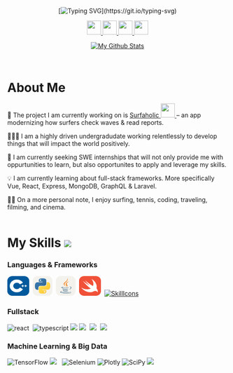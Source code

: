 <div id="header" align="center">
  
[![Typing SVG](https://readme-typing-svg.herokuapp.com?font=comfortaa&color=FFFFF&size=24&width=500&lines=Hi!+I'm+Dylan..;A+computer+science+undergraduate..;A+full-stack+developer..;A+cybersecurity+intern..;An+open+source+contributor..;)](https://git.io/typing-svg)
  
<div id="header" align="center">
  <a href="https://www.dylanhnguyen.com" title="Portfolio Website">
  <img height="32" width="32" src="https://cdn-icons-png.flaticon.com/512/1006/1006771.png" />
</a>
   <a href="https://www.linkedin.com/in/dylanhnguyen" title="LinkedIn">
  <img height="32" width="32" src="https://cdn-icons-png.flaticon.com/512/145/145807.png" />
</a>
<a href="https://github.com/thedigitalchief" title="GitHub">
  <img height="32" width="32" src="https://cdn-icons-png.flaticon.com/512/1051/1051275.png" />
   </a>
<a href="mailto:me@dylanhnguyen.com" title="Email"> 
  <img height="32" width="32" src="https://cdn-icons-png.flaticon.com/512/888/888853.png" />
  </a> 

   [![My Github Stats](https://github-stats-alpha.vercel.app/api?username=thedigitalchief&cc=000&tc=fff&ic=fff&bc=000 "My Stats")](https://github-stats-alpha.vercel.app/api?username=thedigitalchief&cc=000&tc=fff&ic=fff&bc=000 "My Github Stats")
 
   <img src="https://komarev.com/ghpvc/?username=thedigitalchief&style=flat-square&color=blue" alt=""/>
  
<div align = "left">
  
#  About Me
  🔭  The project I am currently working on is <a href="https://surfaholic.app" title="Surfaholic"> Surfaholic
  <img height="32" width="32" src="https://www.surfaholic.app/inverted-logo.png" /> </a> – an app modernizing how surfers check waves & read reports.<br>
  
  👨🏻‍💻 I am a highly driven undergradudate working relentlessly to develop things that will impact the world positively.<br>
  
   🤝 I am currently seeking SWE internships that will not only provide me with oppurtunities to learn, but also opportunites to apply and leverage my skills. <br>
  
  💡 I am currently learning about full-stack frameworks. More specifically Vue, React, Express, MongoDB, GraphQL & Laravel. <br>
  
  🏄‍♂️ On a more personal note, I enjoy surfing, tennis, coding, traveling, filming, and cinema. <br></br>

#  My Skills <img src = "https://media2.giphy.com/media/QssGEmpkyEOhBCb7e1/giphy.gif?cid=ecf05e47a0n3gi1bfqntqmob8g9aid1oyj2wr3ds3mg700bl&rid=giphy.gif" width = 3%> 

### Languages & Frameworks
  <img src="https://github.com/tandpfun/skill-icons/blob/main/icons/CPP.svg" title="C++" alt="C++" width="50px" height="45px"/>&nbsp;
  <img src="https://github.com/tandpfun/skill-icons/blob/main/icons/Python-Light.svg" title="Python" alt="Python" width="45px" height="45px"/>&nbsp;
  <img src="https://github.com/tandpfun/skill-icons/blob/main/icons/Java-Light.svg" title="Java" alt="Python" width="45px" height="45px"/>&nbsp;
  <img src = "https://github.com/tandpfun/skill-icons/blob/main/icons/Swift.svg" title="Swift/SwiftUI" alt="Swift" width="50px" height="45px"/>&nbsp; 
[![SkillIcons](https://skillicons.dev/icons?i=ts,vue,nuxt,nodejs,tailwind)](https://skillicons.dev)<br/>
  
### Fullstack
<img alt="react" src="https://img.shields.io/badge/React-20232A?style=for-the-badge&logo=react&logoColor=61DAFB"/>&nbsp;
<img alt="typescript" src="https://img.shields.io/badge/typescript-007ACC.svg?&style=for-the-badge&logo=typescript&logoColor=fff" />
<img src="https://img.shields.io/badge/Django-092E20?style=for-the-badge&logo=django&logoColor=green" />
 <img src="https://img.shields.io/badge/node.js-90C53F.svg?&style=for-the-badge&logo=node.js&logoColor=fff" />&nbsp;
 <img src="https://img.shields.io/badge/Express.js-000000?style=for-the-badge&logo=express&logoColor=white" />&nbsp;
 <img src="https://img.shields.io/badge/MySQL-005C84?style=for-the-badge&logo=mysql&logoColor=white" />&nbsp;

### Machine Learning & Big Data
![TensorFlow](https://img.shields.io/badge/TensorFlow-%23FF6F00.svg?style=for-the-badge&logo=TensorFlow&logoColor=white)
 <img src = "https://img.shields.io/badge/Puppeteer-40B5A4?style=for-the-badge&logo=Puppeteer&logoColor=white" /> &nbsp;
![Selenium](https://img.shields.io/badge/-selenium-%43B02A?style=for-the-badge&logo=selenium&logoColor=white)
![Plotly](https://img.shields.io/badge/Plotly-%233F4F75.svg?style=for-the-badge&logo=plotly&logoColor=white)
![SciPy](https://img.shields.io/badge/SciPy-%230C55A5.svg?style=for-the-badge&logo=scipy&logoColor=%white)
<img src = "https://img.shields.io/badge/scikit_learn-F7931E?style=for-the-badge&logo=scikit-learn&logoColor=white" />

  </div>

